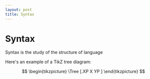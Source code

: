 ```yaml
---
layout: post
title: Syntax
---
```



# Syntax

Syntax is the study of the structure of language

Here's an example of a TikZ tree diagram:

$$
\begin{tikzpicture}
    \Tree [.XP X YP ]
\end{tikzpicture}
$$